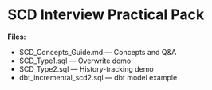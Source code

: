 
# SCD Interview Practical Pack

**Files:**
- SCD_Concepts_Guide.md — Concepts and Q&A
- SCD_Type1.sql — Overwrite demo
- SCD_Type2.sql — History-tracking demo
- dbt_incremental_scd2.sql — dbt model example
